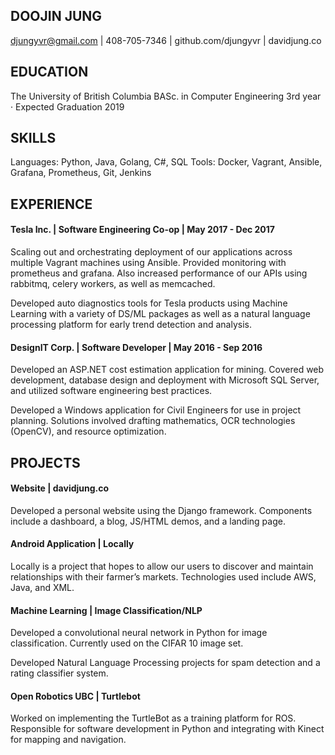## DOOJIN JUNG
djungyvr@gmail.com | 408-705-7346 | github.com/djungyvr | davidjung.co

## EDUCATION
The University of British Columbia 
BASc. in Computer Engineering 
3rd year · Expected Graduation 2019

## SKILLS
Languages: Python, Java, Golang, C#, SQL
Tools: Docker, Vagrant, Ansible, Grafana, Prometheus, Git, Jenkins


## EXPERIENCE
#### Tesla Inc. | Software Engineering Co-op | May 2017 - Dec 2017
Scaling out and orchestrating deployment of our applications across multiple Vagrant machines using Ansible. Provided monitoring with prometheus and grafana. Also increased performance of our APIs using rabbitmq, celery workers, as well as memcached.

Developed auto diagnostics tools for Tesla products using Machine Learning with a variety of DS/ML packages as well as a natural language processing platform for early trend detection and analysis.

#### DesignIT Corp. | Software Developer | May 2016 - Sep 2016
Developed an ASP.NET cost estimation application for mining. Covered web development, database design and deployment with Microsoft SQL Server, and utilized software engineering best practices.

Developed a Windows application for Civil Engineers for use in project planning. Solutions involved drafting mathematics, OCR technologies (OpenCV), and resource optimization.


## PROJECTS
#### Website | davidjung.co
Developed a personal website using the Django framework. Components include a dashboard, a blog, JS/HTML demos, and a landing page.

#### Android Application | Locally
Locally is a project that hopes to allow our users to discover and maintain relationships with their farmer’s markets. Technologies used include AWS, Java, and XML.

#### Machine Learning | Image Classification/NLP
Developed a convolutional neural network in Python for image classification. Currently used on the CIFAR 10 image set.

Developed Natural Language Processing projects for spam detection and a rating classifier system.

#### Open Robotics UBC | Turtlebot
Worked on implementing the TurtleBot as a training platform for ROS. Responsible for software development in Python and integrating with Kinect for mapping and navigation.

